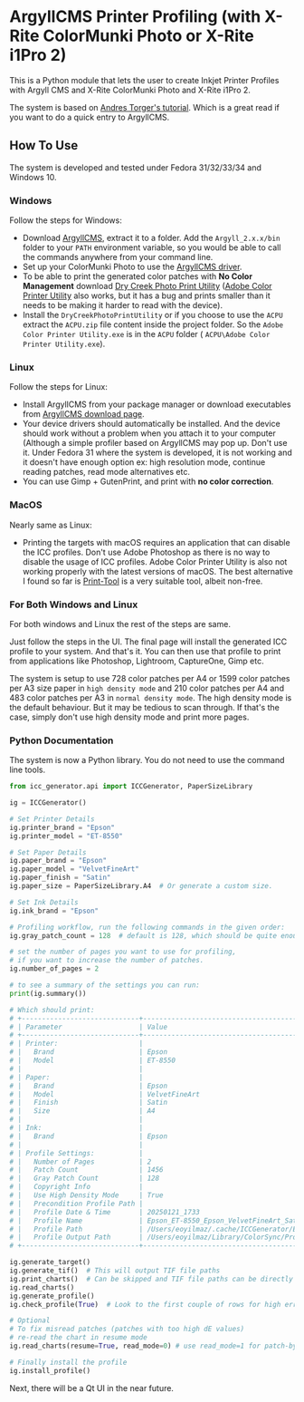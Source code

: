 # ArgyllCMS Printer Profiling (with X-Rite ColorMunki Photo or X-Rite i1Pro 2) #

This is a Python module that lets the user to create Inkjet Printer Profiles
with Argyll CMS and X-Rite ColorMunki Photo and X-Rite i1Pro 2.

The system is based on [Andres Torger's tutorial](https://www.ludd.ltu.se/~torger/photography/argyll-print.html).
Which is a great read if you want to do a quick entry to ArgyllCMS.

## How To Use ##

The system is developed and tested under Fedora 31/32/33/34 and Windows 10.

### Windows ###

Follow the steps for Windows:

 - Download [ArgyllCMS](https://www.argyllcms.com/), extract it to a folder.
   Add the ``Argyll_2.x.x/bin`` folder to your ``PATH`` environment variable,
   so you would be able to call the commands anywhere from your command line.
 - Set up your ColorMunki Photo to use the [ArgyllCMS driver](http://argyllcms.com/doc/Installing_MSWindows.html).
 - To be able to print the generated color patches with **No Color Management**
   download [Dry Creek Photo Print Utility](https://www.drycreekphoto.com/tools/ChartPrinter/DryCreekPhotoPrintUtilitySetup.exe) 
   ([Adobe Color Printer Utility](https://helpx.adobe.com/photoshop/kb/no-color-management-option-missing.html) 
   also works, but it has a bug and prints smaller than it needs to be making
   it harder to read with the device).
 - Install the ``DryCreekPhotoPrintUtility`` or if you choose to use the
   ``ACPU`` extract the ``ACPU.zip`` file content inside the project folder. So
    the ``Adobe Color Printer Utility.exe`` is in the ``ACPU`` folder (
    ``ACPU\Adobe Color Printer Utility.exe``).

### Linux ###

Follow the steps for Linux:

 - Install ArgyllCMS from your package manager or download executables from
   [ArgyllCMS download page](http://argyllcms.com/downloadlinux.html).
 - Your device drivers should automatically be installed. And the device should
   work without a problem when you attach it to your computer (Although a
   simple profiler based on ArgyllCMS may pop up. Don't use it. Under Fedora 31
   where the system is developed, it is not working and it doesn't have enough
   option ex: high resolution mode, continue reading patches, read mode
   alternatives etc.
 - You can use Gimp + GutenPrint, and print with **no color correction**.

### MacOS ###

Nearly same as Linux:

 - Printing the targets with macOS requires an application that can disable the
   ICC profiles. Don't use Adobe Photoshop as there is no way to disable the
   usage of ICC profiles. Adobe Color Printer Utility is also not working
   properly with the latest versions of macOS. The best alternative I found so
   far is [Print-Tool](https://www.quadtonerip.com/html/QTRprinttool.html "Print-Tool")
   is a very suitable tool, albeit non-free.

### For Both Windows and Linux ###

For both windows and Linux the rest of the steps are same.

Just follow the steps in the UI. The final page will install the generated ICC
profile to your system. And that's it. You can then use that profile to print
from applications like Photoshop, Lightroom, CaptureOne, Gimp etc.

The system is setup to use 728 color patches per A4 or 1599 color patches per
A3 size paper in ``high density mode`` and 210 color patches per A4 and 483
color patches per A3 in ``normal density mode``. The high density mode is the
default behaviour. But it may be tedious to scan through. If that's the case,
simply don't use high density mode and print more pages.

### Python Documentation ###

The system is now a Python library. You do not need to use the command line
tools.

```python
from icc_generator.api import ICCGenerator, PaperSizeLibrary

ig = ICCGenerator()

# Set Printer Details
ig.printer_brand = "Epson"
ig.printer_model = "ET-8550"

# Set Paper Details
ig.paper_brand = "Epson"
ig.paper_model = "VelvetFineArt"
ig.paper_finish = "Satin"
ig.paper_size = PaperSizeLibrary.A4  # Or generate a custom size.

# Set Ink Details
ig.ink_brand = "Epson"

# Profiling workflow, run the following commands in the given order:
ig.gray_patch_count = 128  # default is 128, which should be quite enough.

# set the number of pages you want to use for profiling,
# if you want to increase the number of patches.
ig.number_of_pages = 2

# to see a summary of the settings you can run:
print(ig.summary())

# Which should print:
# +-----------------------------+----------------------------------------------------------------+
# | Parameter                   | Value                                                          |
# +-----------------------------+----------------------------------------------------------------+
# | Printer:                    |                                                                |
# |   Brand                     | Epson                                                          |
# |   Model                     | ET-8550                                                        |
# |                             |                                                                |
# | Paper:                      |                                                                |
# |   Brand                     | Epson                                                          |
# |   Model                     | VelvetFineArt                                                  |
# |   Finish                    | Satin                                                          |
# |   Size                      | A4                                                             |
# |                             |                                                                |
# | Ink:                        |                                                                |
# |   Brand                     | Epson                                                          |
# |                             |                                                                |
# | Profile Settings:           |                                                                |
# |   Number of Pages           | 2                                                              |
# |   Patch Count               | 1456                                                           |
# |   Gray Patch Count          | 128                                                            |
# |   Copyright Info            |                                                                |
# |   Use High Density Mode     | True                                                           |
# |   Precondition Profile Path |                                                                |
# |   Profile Date & Time       | 20250121_1733                                                  |
# |   Profile Name              | Epson_ET-8550_Epson_VelvetFineArt_Satin_A4_Epson_20250121_1733 |
# |   Profile Path              | /Users/eoyilmaz/.cache/ICCGenerator/Epson_ET-8550/20250121     |
# |   Profile Output Path       | /Users/eoyilmaz/Library/ColorSync/Profiles                     |
# +-----------------------------+----------------------------------------------------------------+

ig.generate_target()
ig.generate_tif()  # This will output TIF file paths
ig.print_charts()  # Can be skipped and TIF file paths can be directly used.
ig.read_charts()
ig.generate_profile()
ig.check_profile(True)  # Look to the first couple of rows for high errors (dE > 3).

# Optional
# To fix misread patches (patches with too high dE values)
# re-read the chart in resume mode
ig.read_charts(resume=True, read_mode=0) # use read_mode=1 for patch-by-patch

# Finally install the profile
ig.install_profile()
```

Next, there will be a Qt UI in the near future.